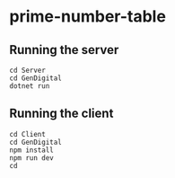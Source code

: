# prime-number-table

## Running the server

```
cd Server
cd GenDigital
dotnet run
```

## Running the client

```
cd Client
cd GenDigital
npm install
npm run dev
cd
```